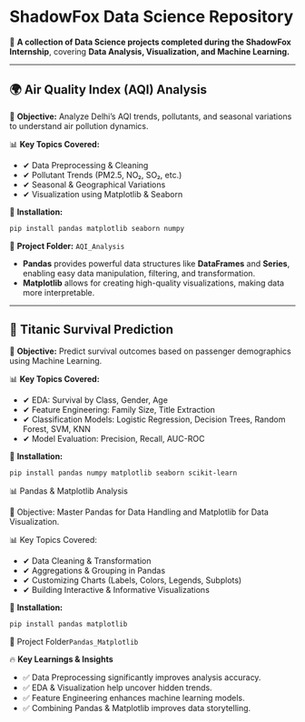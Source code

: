 # ShadowFox Data Science Repository  

📌 **A collection of Data Science projects completed during the ShadowFox Internship**, covering **Data Analysis, Visualization, and Machine Learning.**  

---

## 🌍 Air Quality Index (AQI) Analysis  

🔹 **Objective:** Analyze Delhi’s AQI trends, pollutants, and seasonal variations to understand air pollution dynamics.  

📊 **Key Topics Covered:**  
- ✔ Data Preprocessing & Cleaning  
- ✔ Pollutant Trends (PM2.5, NO₂, SO₂, etc.)  
- ✔ Seasonal & Geographical Variations  
- ✔ Visualization using Matplotlib & Seaborn  

🚀 **Installation:**  
```bash
pip install pandas matplotlib seaborn numpy
```

📂 **Project Folder:** `AQI_Analysis`  

- **Pandas** provides powerful data structures like **DataFrames** and **Series**, enabling easy data manipulation, filtering, and transformation.  
- **Matplotlib** allows for creating high-quality visualizations, making data more interpretable.  

---

## 🚢 Titanic Survival Prediction  

🔹 **Objective:** Predict survival outcomes based on passenger demographics using Machine Learning.  

📊 **Key Topics Covered:**  
- ✔ EDA: Survival by Class, Gender, Age  
- ✔ Feature Engineering: Family Size, Title Extraction  
- ✔ Classification Models: Logistic Regression, Decision Trees, Random Forest, SVM, KNN  
- ✔ Model Evaluation: Precision, Recall, AUC-ROC  

🚀 **Installation:**  
```bash
pip install pandas numpy matplotlib seaborn scikit-learn
```

📊 Pandas & Matplotlib Analysis

🔹 Objective: Master Pandas for Data Handling and Matplotlib for Data Visualization.

📊 Key Topics Covered:

- ✔ Data Cleaning & Transformation
- ✔ Aggregations & Grouping in Pandas
- ✔ Customizing Charts (Labels, Colors, Legends, Subplots)
- ✔ Building Interactive & Informative Visualizations

🚀 **Installation:**
```bash
pip install pandas matplotlib
```


📂 Project Folder`Pandas_Matplotlib`


🔥 **Key Learnings & Insights**

- ✅ Data Preprocessing significantly improves analysis accuracy.
- ✅ EDA & Visualization help uncover hidden trends.
- ✅ Feature Engineering enhances machine learning models.
- ✅ Combining Pandas & Matplotlib improves data storytelling.
